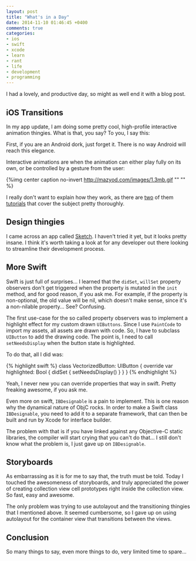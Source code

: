 ```yaml
---
layout: post
title: "What's in a Day"
date: 2014-11-10 01:46:45 +0400
comments: true
categories: 
- ios
- swift
- xcode
- learn
- rant
- life
- development
- programming
---
```


I had a lovely, and productive day, so might as well end it with a blog post.

## iOS Transitions

In my app update, I am doing some pretty cool, high-profile interactive animation thingies. What is that, you say? To you, I say this:

First, if you are an Android dork, just forget it. There is no way Android will reach this elegance.

Interactive animations are when the animation can either play fully on its own, or be controlled by a gesture from the user:

{%img center caption no-invert http://mazyod.com/images/1.3mb.gif "" "" %}

I really don't want to explain how they work, as there are [two](http://www.objc.io/issue-12/custom-container-view-controller-transitions.html) of them [tutorials](http://www.iosnomad.com/blog/2014/5/12/interactive-custom-container-view-controller-transitions) that cover the subject pretty thoroughly.

## Design thingies

I came across an app called [Sketch](http://bohemiancoding.com/sketch/). I haven't tried it yet, but it looks pretty insane. I think it's worth taking a look at for any developer out there looking to streamline their development process.

## More Swift

Swift is just full of surprises... I learned that the `didSet`, `willSet` property observers don't get triggered when the property is mutated in the `init` method, and for good reason, if you ask me. For example, if the property is non-optional, the old value will be nil, which doesn't make sense, since it's a non-nilable property... See? Confusing.

The first use-case for the so called property observers was to implement a highlight effect for my custom drawn `UIButtons`. Since I use `PaintCode` to import my assets, all assets are drawn with code. So, I have to subclass `UIButton` to add the drawing code. The point is, I need to call `setNeedsDisplay` when the button state is highlighted. 

To do that, all I did was:

{% highlight swift %}
class VectorizedButton: UIButton {
    override var highlighted: Bool {
        didSet {
            setNeedsDisplay()
        }
    }
}
{% endhighlight %}

Yeah, I never new you can override properties that way in swift. Pretty freaking awesome, if you ask me.

Even more on swift, `IBDesignable` is a pain to implement. This is one reason why the dynamical nature of ObjC rocks. In order to make a Swift class `IBDesignable`, you need to add it to a separate framework, that can then be built and run by Xcode for interface builder. 

The problem with that is if you have linked against any Objective-C static libraries, the compiler will start crying that you can't do that... I still don't know what the problem is, I just gave up on `IBDesignable`.

## Storyboards

As embarrassing as it is for me to say that, the truth must be told. Today I touched the awesomeness of storyboards, and truly appreciated the power of creating collection view cell prototypes right inside the collection view. So fast, easy and awesome.

The only problem was trying to use autolayout and the transitioning thingies that I mentioned above. It seemed cumbersome, so I gave up on using autolayout for the container view that transitions between the views.

## Conclusion

So many things to say, even more things to do, very limited time to spare... 
